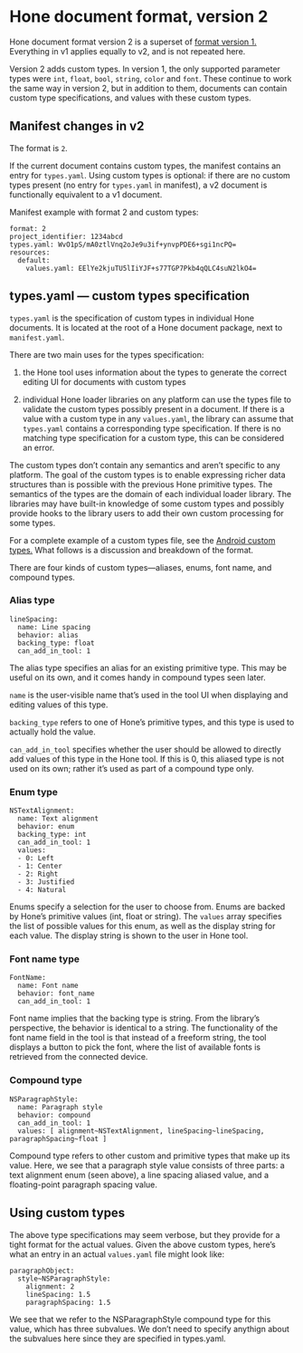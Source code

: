 # Hone document format, version 2

Hone document format version 2 is a superset of [format version 1.](Document.md) Everything in v1 applies equally to v2, and is not repeated here.

Version 2 adds custom types. In version 1, the only supported parameter types were `int`, `float`, `bool`, `string`, `color` and `font`. These continue to work the same way in version 2, but in addition to them, documents can contain custom type specifications, and values with these custom types.



## Manifest changes in v2

The format is `2`.

If the current document contains custom types, the manifest contains an entry for `types.yaml`. Using custom types is optional: if there are no custom types present (no entry for `types.yaml` in manifest), a v2 document is functionally equivalent to a v1 document.

Manifest example with format 2 and custom types:

    format: 2
    project_identifier: 1234abcd
    types.yaml: WvO1pS/mA0ztlVnq2oJe9u3if+ynvpPDE6+sgi1ncPQ=
    resources:
      default:
        values.yaml: EElYe2kjuTU5lIiYJF+s77TGP7Pkb4qQLC4suN2lkO4=



## types.yaml — custom types specification

`types.yaml` is the specification of custom types in individual Hone documents. It is located at the root of a Hone document package, next to `manifest.yaml`.

There are two main uses for the types specification:

1. the Hone tool uses information about the types to generate the correct editing UI for documents with custom types

1. individual Hone loader libraries on any platform can use the types file to validate the custom types possibly present in a document. If there is a value with a custom type in any `values.yaml`, the library can assume that `types.yaml` contains a corresponding type specification. If there is no matching type specification for a custom type, this can be considered an error.

The custom types don’t contain any semantics and aren’t specific to any platform. The goal of the custom types is to enable expressing richer data structures than is possible with the previous Hone primitive types. The semantics of the types are the domain of each individual loader library. The libraries may have built-in knowledge of some custom types and possibly provide hooks to the library users to add their own custom processing for some types.

For a complete example of a custom types file, see the [Android custom types.](https://github.com/honetools/android/blob/master/app/src/main/assets/example.hone/types.yaml) What follows is a discussion and breakdown of the format.

There are four kinds of custom types—aliases, enums, font name, and compound types.



### Alias type

    lineSpacing:
      name: Line spacing
      behavior: alias
      backing_type: float
      can_add_in_tool: 1

The alias type specifies an alias for an existing primitive type. This may be useful on its own, and it comes handy in compound types seen later.

`name` is the user-visible name that’s used in the tool UI when displaying and editing values of this type.

`backing_type` refers to one of Hone’s primitive types, and this type is used to actually hold the value.

`can_add_in_tool` specifies whether the user should be allowed to directly add values of this type in the Hone tool. If this is 0, this aliased type is not used on its own; rather it’s used as part of a compound type only.



### Enum type

    NSTextAlignment:
      name: Text alignment
      behavior: enum
      backing_type: int
      can_add_in_tool: 1
      values:
      - 0: Left
      - 1: Center
      - 2: Right
      - 3: Justified
      - 4: Natural

Enums specify a selection for the user to choose from. Enums are backed by Hone’s primitive values (int, float or string). The `values` array specifies the list of possible values for this enum, as well as the display string for each value. The display string is shown to the user in Hone tool.



### Font name type

    FontName:
      name: Font name
      behavior: font_name
      can_add_in_tool: 1

Font name implies that the backing type is string. From the library’s perspective, the behavior is identical to a string. The functionality of the font name field in the tool is that instead of a freeform string, the tool displays a button to pick the font, where the list of available fonts is retrieved from the connected device.



### Compound type

    NSParagraphStyle:
      name: Paragraph style
      behavior: compound
      can_add_in_tool: 1
      values: [ alignment~NSTextAlignment, lineSpacing~lineSpacing, paragraphSpacing~float ]

Compound type refers to other custom and primitive types that make up its value. Here, we see that a paragraph style value consists of three parts: a text alignment enum (seen above), a line spacing aliased value, and a floating-point paragraph spacing value.



## Using custom types

The above type specifications may seem verbose, but they provide for a tight format for the actual values. Given the above custom types, here’s what an entry in an actual `values.yaml` file might look like:

    paragraphObject:
      style~NSParagraphStyle:
        alignment: 2
        lineSpacing: 1.5
        paragraphSpacing: 1.5

We see that we refer to the NSParagraphStyle compound type for this value, which has three subvalues. We don’t need to specify anythign about the subvalues here since they are specified in types.yaml.
